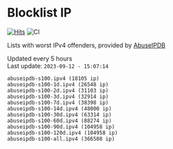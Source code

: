 # Blocklist IP

[![Hits](https://hits.seeyoufarm.com/api/count/incr/badge.svg?url=https%3A%2F%2Fgithub.com%2Fborestad%2Fblocklist-ip%2F&count_bg=%2379C83D&title_bg=%23555555&icon=&icon_color=%23E7E7E7&title=hits&edge_flat=false)](https://hits.seeyoufarm.com)  ![CI](https://img.shields.io/github/workflow/status/borestad/blocklist-ip/CI?style=flat-square)

Lists with worst IPv4 offenders, provided by [AbuseIPDB](https://www.abuseipdb.com/)

<!-- FOOTER-PLACEHOLDER -->
Updated every 5 hours<br>
Last update: `2023-09-12 - 15:07:14`
```
abuseipdb-s100.ipv4 (18105 ip)
abuseipdb-s100-1d.ipv4 (26548 ip)
abuseipdb-s100-2d.ipv4 (31103 ip)
abuseipdb-s100-3d.ipv4 (32914 ip)
abuseipdb-s100-7d.ipv4 (38398 ip)
abuseipdb-s100-14d.ipv4 (48000 ip)
abuseipdb-s100-30d.ipv4 (63314 ip)
abuseipdb-s100-60d.ipv4 (88274 ip)
abuseipdb-s100-90d.ipv4 (104958 ip)
abuseipdb-s100-120d.ipv4 (104958 ip)
abuseipdb-s100-all.ipv4 (366508 ip)
```
